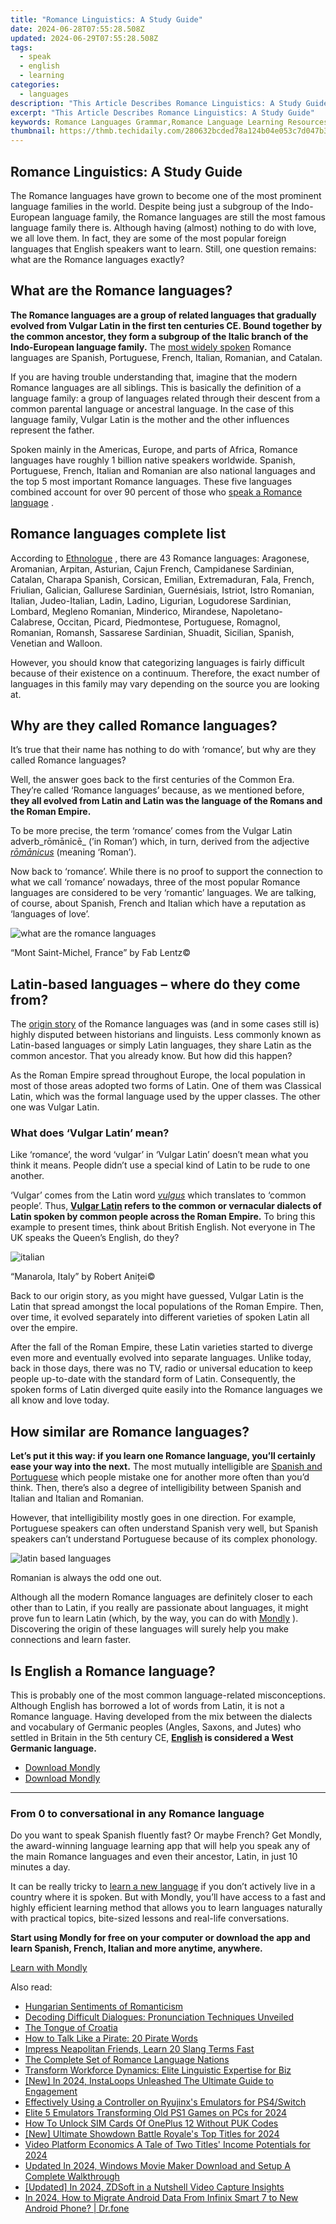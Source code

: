 ```yaml
---
title: "Romance Linguistics: A Study Guide"
date: 2024-06-28T07:55:28.508Z
updated: 2024-06-29T07:55:28.508Z
tags:
  - speak
  - english
  - learning
categories:
  - languages
description: "This Article Describes Romance Linguistics: A Study Guide"
excerpt: "This Article Describes Romance Linguistics: A Study Guide"
keywords: Romance Languages Grammar,Romance Language Learning Resources,Comparative Romance Linguistics,Romance Linguistic Theories and Methodologies,Romance Languages Etymology and History,Guide to Romance Linguistics for Students,Academic Study of Romance Languages
thumbnail: https://thmb.techidaily.com/280632bcded78a124b04e053c7d047b36940366fb100b93a3444f92f9f5d3614.jpg
---
```


## Romance Linguistics: A Study Guide

 The Romance languages have grown to become one of the most prominent language families in the world. Despite being just a subgroup of the Indo-European language family, the Romance languages are still the most famous language family there is. Although having (almost) nothing to do with love, we all love them. In fact, they are some of the most popular foreign languages that English speakers want to learn. Still, one question remains: what are the Romance languages exactly?



## What are the Romance languages?

 **The Romance languages are a group of related languages that gradually evolved from Vulgar Latin in the first ten centuries CE. Bound together by the common ancestor, they form a subgroup of the Italic branch of the Indo-European language family.** The [most widely spoken](https://shop.mondly.com/affiliate.php?ACCOUNT=ATISTUDI&AFFILIATE=108875&PATH=https://www.mondly.com?AFFILIATE=108875) Romance languages are Spanish, Portuguese, French, Italian, Romanian, and Catalan.

 If you are having trouble understanding that, imagine that the modern Romance languages are all siblings. This is basically the definition of a language family: a group of languages related through their descent from a common parental language or ancestral language. In the case of this language family, Vulgar Latin is the mother and the other influences represent the father.

 Spoken mainly in the Americas, Europe, and parts of Africa, Romance languages have roughly 1 billion native speakers worldwide. Spanish, Portuguese, French, Italian and Romanian are also national languages and the top 5 most important Romance languages. These five languages combined account for over 90 percent of those who [speak a Romance language](https://app.adjust.io/5ixfg4k?campaign=blog-post-id-6018&fallback=https%3A%2F%2Fapp.mondly.com?avangate%5Fsrc=blog-post-id-6018&redirect%5Fandroid=https%3A%2F%2Fplay.google.com%2Fstore%2Fapps%2Fdetails%3Fid%3Dcom.atistudios.mondly.languages&redirect%5Fios=https%3A%2F%2Fitunes.apple.com%2Fapp%2Fid987873536&redirect%5Fmacos=https%3A%2F%2Fapp.mondly.com?avangate%5Fsrc=blog-post-id-6018) .

## Romance languages complete list

 According to [Ethnologue](https://www.ethnologue.com/subgroups/romance) , there are 43 Romance languages: Aragonese, Aromanian, Arpitan, Asturian, Cajun French, Campidanese Sardinian, Catalan, Charapa Spanish, Corsican, Emilian, Extremaduran, Fala, French, Friulian, Galician, Gallurese Sardinian, Guernésiais, Istriot, Istro Romanian, Italian, Judeo-Italian, Ladin, Ladino, Ligurian, Logudorese Sardinian, Lombard, Megleno Romanian, Minderico, Mirandese, Napoletano-Calabrese, Occitan, Picard, Piedmontese, Portuguese, Romagnol, Romanian, Romansh, Sassarese Sardinian, Shuadit, Sicilian, Spanish, Venetian and Walloon.

 However, you should know that categorizing languages is fairly difficult because of their existence on a continuum. Therefore, the exact number of languages in this family may vary depending on the source you are looking at.

## Why are they called Romance languages?

 It’s true that their name has nothing to do with ‘romance’, but why are they called Romance languages?

 Well, the answer goes back to the first centuries of the Common Era. They’re called ‘Romance languages’ because, as we mentioned before, **they all evolved from Latin and Latin was the language of the Romans and the Roman Empire.**

 To be more precise, the term ‘romance’ comes from the Vulgar Latin adverb_rōmānicē_ (’in Roman’) which, in turn, derived from the adjective [_rōmānicus_](https://en.wiktionary.org/wiki/romanicus) (meaning ‘Roman’).

 Now back to ‘romance’. While there is no proof to support the connection to what we call ‘romance’ nowadays, three of the most popular Romance languages are considered to be very ‘romantic’ languages. We are talking, of course, about Spanish, French and Italian which have a reputation as ‘languages of love’.

![what are the romance languages](https://edge.mondly.com/blog/wp-content/uploads/2021/07/what-are-the-romance-languages-960x541.jpg "What Are The Romance Languages? 5")

 “Mont Saint-Michel, France” by Fab Lentz©

## Latin-based languages – where do they come from?

 The [origin story](https://www.britannica.com/topic/Romance-languages) of the Romance languages was (and in some cases still is) highly disputed between historians and linguists. Less commonly known as Latin-based languages or simply Latin languages, they share Latin as the common ancestor. That you already know. But how did this happen?

 As the Roman Empire spread throughout Europe, the local population in most of those areas adopted two forms of Latin. One of them was Classical Latin, which was the formal language used by the upper classes. The other one was Vulgar Latin.

### What does ‘Vulgar Latin’ mean?

 Like ‘romance’, the word ‘vulgar’ in ‘Vulgar Latin’ doesn’t mean what you think it means. People didn’t use a special kind of Latin to be rude to one another.

 ‘Vulgar’ comes from the Latin word [_vulgus_](https://en.wiktionary.org/wiki/vulgus) which translates to ‘common people’. Thus, **[Vulgar Latin](https://en.wikipedia.org/wiki/Vulgar%5FLatin) refers to the common or vernacular dialects of Latin spoken by common people across the Roman Empire.** To bring this example to present times, think about British English. Not everyone in The UK speaks the Queen’s English, do they?

![italian](https://edge.mondly.com/blog/wp-content/uploads/2021/07/italian-960x768.jpg "What Are The Romance Languages? 6")

 “Manarola, Italy” by Robert Aniței©

 Back to our origin story, as you might have guessed, Vulgar Latin is the Latin that spread amongst the local populations of the Roman Empire. Then, over time, it evolved separately into different varieties of spoken Latin all over the empire.

 After the fall of the Roman Empire, these Latin varieties started to diverge even more and eventually evolved into separate languages. Unlike today, back in those days, there was no TV, radio or universal education to keep people up-to-date with the standard form of Latin. Consequently, the spoken forms of Latin diverged quite easily into the Romance languages we all know and love today.

## How similar are Romance languages?

 **Let’s put it this way: if you learn one Romance language, you’ll certainly ease your way into the next.** The most mutually intelligible are [Spanish and Portuguese](https://shop.mondly.com/affiliate.php?ACCOUNT=ATISTUDI&AFFILIATE=108875&PATH=https://www.mondly.com?AFFILIATE=108875) which people mistake one for another more often than you’d think. Then, there’s also a degree of intelligibility between Spanish and Italian and Italian and Romanian.

 However, that intelligibility mostly goes in one direction. For example, Portuguese speakers can often understand Spanish very well, but Spanish speakers can’t understand Portuguese because of its complex phonology.

![latin based languages](https://edge.mondly.com/blog/wp-content/uploads/2021/07/latin-based-languages.png "What Are The Romance Languages? 7")

 Romanian is always the odd one out.

 Although all the modern Romance languages are definitely closer to each other than to Latin, if you really are passionate about languages, it might prove fun to learn Latin (which, by the way, you can do with [Mondly](https://app.adjust.io/5ixfg4k?campaign=blog-post-id-6018&fallback=https%3A%2F%2Fapp.mondly.com?avangate%5Fsrc=blog-post-id-6018&redirect%5Fandroid=https%3A%2F%2Fplay.google.com%2Fstore%2Fapps%2Fdetails%3Fid%3Dcom.atistudios.mondly.languages&redirect%5Fios=https%3A%2F%2Fitunes.apple.com%2Fapp%2Fid987873536&redirect%5Fmacos=https%3A%2F%2Fapp.mondly.com?avangate%5Fsrc=blog-post-id-6018) ). Discovering the origin of these languages will surely help you make connections and learn faster.

## Is English a Romance language?

 This is probably one of the most common language-related misconceptions. Although English has borrowed a lot of words from Latin, it is not a Romance language. Having developed from the mix between the dialects and vocabulary of Germanic peoples (Angles, Saxons, and Jutes) who settled in Britain in the 5th century CE, **[English](https://www.britannica.com/topic/English-language) is considered a West Germanic language.**

* [Download Mondly](https://www.facebook.com/sharer/sharer.php?u=https%3A%2F%2Fwww.mondly.com%2Fblog%2Fromance-languages%2F&t=What+are+the+Romance+Languages%3F "Share on Facebook")
* [Download Mondly](https://shop.mondly.com/affiliate.php?ACCOUNT=ATISTUDI&AFFILIATE=108875&PATH=https://www.mondly.com?AFFILIATE=108875)

---

### From 0 to conversational in any Romance language

 Do you want to speak Spanish fluently fast? Or maybe French? Get Mondly, the award-winning language learning app that will help you speak any of the main Romance languages and even their ancestor, Latin, in just 10 minutes a day.

 It can be really tricky to [learn a new language](https://shop.mondly.com/affiliate.php?ACCOUNT=ATISTUDI&AFFILIATE=108875&PATH=https://www.mondly.com?AFFILIATE=108875) if you don’t actively live in a country where it is spoken. But with Mondly, you’ll have access to a fast and highly efficient learning method that allows you to learn languages naturally with practical topics, bite-sized lessons and real-life conversations.

 **Start using Mondly for free on your computer or download the app and learn Spanish, French, Italian and more anytime, anywhere.**

[Learn with Mondly](https://adjt.mondly.com/5ixfg4k?campaign=blog-post-id-6018&fallback=https%3A%2F%2Fapp.mondly.com%3Futm%5Fmedium%3Dblog%5Fblog-post-id-6018%26utm%5Fsource%3Dblog-post-id-6018&redirect%5Fmacos=https%3A%2F%2Fapp.mondly.com%3Futm%5Fmedium%3Dblog%5Fblog-post-id-6018%26utm%5Fsource%3Dblog-post-id-6018&redirect%5Fandroid=https%3A%2F%2Fplay.google.com%2Fstore%2Fapps%2Fdetails%3Fid%3Dcom.atistudios.mondly.languages%3Futm%5Fmedium%3Dblog%5Fblog-post-id-6018%26utm%5Fsource%3Dblog-post-id-6018&redirect%5Fios=https%3A%2F%2Fapps.apple.com%2Fapp%2Fapple-store%2Fid987873536%3Fpt%3D78954800%26ct%3Dblog-post-id-6018%26mt%3D8 "Learn with Mondly")

<ins class="adsbygoogle"
     style="display:block"
     data-ad-format="autorelaxed"
     data-ad-client="ca-pub-7571918770474297"
     data-ad-slot="1223367746"></ins>



<ins class="adsbygoogle"
     style="display:block"
     data-ad-client="ca-pub-7571918770474297"
     data-ad-slot="8358498916"
     data-ad-format="auto"
     data-full-width-responsive="true"></ins>

<span class="atpl-alsoreadstyle">Also read:</span>
<div><ul>
<li><a href="https://mondly-stories.techidaily.com/hungarian-sentiments-of-romanticism/"><u>Hungarian Sentiments of Romanticism</u></a></li>
<li><a href="https://mondly-stories.techidaily.com/decoding-difficult-dialogues-pronunciation-techniques-unveiled/"><u>Decoding Difficult Dialogues: Pronunciation Techniques Unveiled</u></a></li>
<li><a href="https://mondly-stories.techidaily.com/the-tongue-of-croatia/"><u>The Tongue of Croatia</u></a></li>
<li><a href="https://mondly-stories.techidaily.com/how-to-talk-like-a-pirate-20-pirate-words/"><u>How to Talk Like a Pirate: 20 Pirate Words</u></a></li>
<li><a href="https://mondly-stories.techidaily.com/impress-neapolitan-friends-learn-20-slang-terms-fast/"><u>Impress Neapolitan Friends, Learn 20 Slang Terms Fast</u></a></li>
<li><a href="https://mondly-stories.techidaily.com/the-complete-set-of-romance-language-nations/"><u>The Complete Set of Romance Language Nations</u></a></li>
<li><a href="https://mondly-stories.techidaily.com/transform-workforce-dynamics-elite-linguistic-expertise-for-biz/"><u>Transform Workforce Dynamics: Elite Linguistic Expertise for Biz</u></a></li>
<li><a href="https://instagram-clips.techidaily.com/new-in-2024-instaloops-unleashed-the-ultimate-guide-to-engagement/"><u>[New] In 2024, InstaLoops Unleashed  The Ultimate Guide to Engagement</u></a></li>
<li><a href="https://games-able.techidaily.com/effectively-using-a-controller-on-ryujinxs-emulators-for-ps4switch/"><u>Effectively Using a Controller on Ryujinx's Emulators for PS4/Switch</u></a></li>
<li><a href="https://screen-video-capture.techidaily.com/elite-5-emulators-transforming-old-ps1-games-on-pcs-for-2024/"><u>Elite 5 Emulators Transforming Old PS1 Games on PCs for 2024</u></a></li>
<li><a href="https://sim-unlock.techidaily.com/how-to-unlock-sim-cards-of-oneplus-12-without-puk-codes-by-drfone-android/"><u>How To Unlock SIM Cards Of OnePlus 12 Without PUK Codes</u></a></li>
<li><a href="https://screen-sharing-recording.techidaily.com/new-ultimate-showdown-battle-royales-top-titles-for-2024/"><u>[New] Ultimate Showdown  Battle Royale's Top Titles for 2024</u></a></li>
<li><a href="https://facebook-video-footage.techidaily.com/video-platform-economics-a-tale-of-two-titles-income-potentials-for-2024/"><u>Video Platform Economics  A Tale of Two Titles' Income Potentials for 2024</u></a></li>
<li><a href="https://video-creation-software.techidaily.com/updated-in-2024-windows-movie-maker-download-and-setup-a-complete-walkthrough/"><u>Updated In 2024, Windows Movie Maker Download and Setup A Complete Walkthrough</u></a></li>
<li><a href="https://on-screen-recording.techidaily.com/updated-in-2024-zdsoft-in-a-nutshell-video-capture-insights/"><u>[Updated] In 2024, ZDSoft in a Nutshell  Video Capture Insights</u></a></li>
<li><a href="https://android-transfer.techidaily.com/in-2024-how-to-migrate-android-data-from-infinix-smart-7-to-new-android-phone-drfone-by-drfone-transfer-from-android-transfer-from-android/"><u>In 2024, How to Migrate Android Data From Infinix Smart 7 to New Android Phone? | Dr.fone</u></a></li>
</ul></div>
